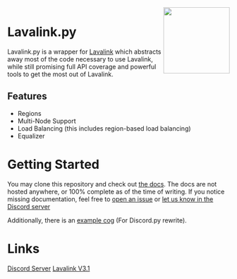 <img align="right" src="https://its-called-hentai-and-its.art/9e83af1581.png" height="150" width="150">

# Lavalink.py

Lavalink.py is a wrapper for [Lavalink](https://github.com/Frederikam/Lavalink) which abstracts away most of the code necessary to use Lavalink, while still promising full API coverage and powerful tools to get the most out of Lavalink.

## Features
- Regions
- Multi-Node Support
- Load Balancing (this includes region-based load balancing)
- Equalizer

# Getting Started
You may clone this repository and check out [the docs](docs/). The docs are not hosted anywhere, or 100% complete as of the time of writing. If you notice missing documentation, feel free to [open an issue](issues/) or [let us know in the Discord server](https://discord.gg/SbJXU9s)

Additionally, there is an [example cog](lavalink/examples) (For Discord.py rewrite).

# Links

[Discord Server](https://discord.gg/SbJXU9s)
[Lavalink V3.1](https://ci.fredboat.com/guestAuth/repository/download/Lavalink_Build/.lastSuccessful/Lavalink.jar?branch=refs%2Fheads%2Fmaster)
